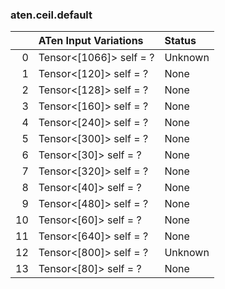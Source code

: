 ### aten.ceil.default
|    | ATen Input Variations   | Status   |
|---:|:------------------------|:---------|
|  0 | Tensor<[1066]> self = ? | Unknown  |
|  1 | Tensor<[120]> self = ?  | None     |
|  2 | Tensor<[128]> self = ?  | None     |
|  3 | Tensor<[160]> self = ?  | None     |
|  4 | Tensor<[240]> self = ?  | None     |
|  5 | Tensor<[300]> self = ?  | None     |
|  6 | Tensor<[30]> self = ?   | None     |
|  7 | Tensor<[320]> self = ?  | None     |
|  8 | Tensor<[40]> self = ?   | None     |
|  9 | Tensor<[480]> self = ?  | None     |
| 10 | Tensor<[60]> self = ?   | None     |
| 11 | Tensor<[640]> self = ?  | None     |
| 12 | Tensor<[800]> self = ?  | Unknown  |
| 13 | Tensor<[80]> self = ?   | None     |

